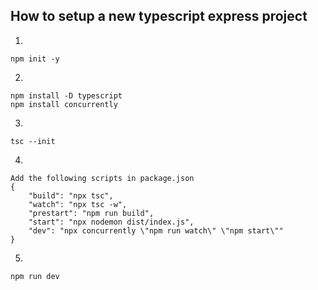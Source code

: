 ## How to setup a new typescript express project

1.
```
npm init -y
```

2.
```
npm install -D typescript
npm install concurrently
```

3.
```
tsc --init
```

4.
```
Add the following scripts in package.json
{
    "build": "npx tsc",
    "watch": "npx tsc -w",
    "prestart": "npm run build",
    "start": "npx nodemon dist/index.js",
    "dev": "npx concurrently \"npm run watch\" \"npm start\""
}
```
5.
```
npm run dev
```